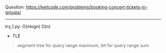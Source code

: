 Question: https://leetcode.com/problems/booking-concert-tickets-in-groups/

---

try_1.py: O(nlogn) O(n)

* TLE

> segment tree for query range maximum, bit for query range sum